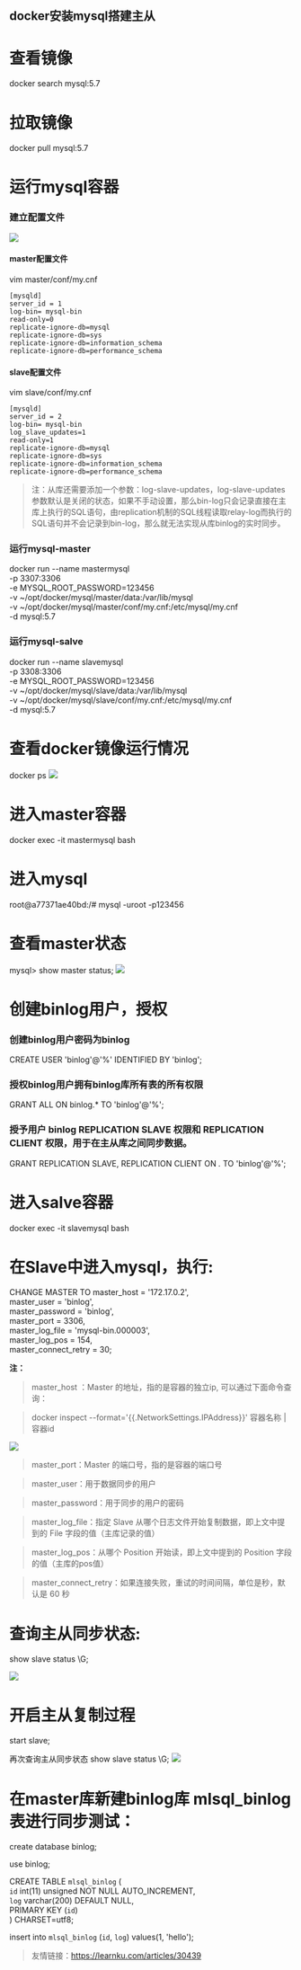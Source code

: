 docker安装mysql搭建主从
---
# 查看镜像
docker search mysql:5.7
# 拉取镜像
docker pull mysql:5.7
# 运行mysql容器

### 建立配置文件
![](assets/markdown-img-paste-20190926144820868.png)
#### master配置文件
vim master/conf/my.cnf
```
[mysqld]
server_id = 1
log-bin= mysql-bin
read-only=0
replicate-ignore-db=mysql
replicate-ignore-db=sys
replicate-ignore-db=information_schema
replicate-ignore-db=performance_schema
```
#### slave配置文件
vim slave/conf/my.cnf
```
[mysqld]
server_id = 2
log-bin= mysql-bin
log_slave_updates=1
read-only=1
replicate-ignore-db=mysql
replicate-ignore-db=sys
replicate-ignore-db=information_schema
replicate-ignore-db=performance_schema
```
> 注：从库还需要添加一个参数：log-slave-updates，log-slave-updates参数默认是关闭的状态，如果不手动设置，那么bin-log只会记录直接在主库上执行的SQL语句，由replication机制的SQL线程读取relay-log而执行的SQL语句并不会记录到bin-log，那么就无法实现从库binlog的实时同步。


### 运行mysql-master
docker run --name mastermysql \
-p 3307:3306 \
-e MYSQL_ROOT_PASSWORD=123456 \
-v ~/opt/docker/mysql/master/data:/var/lib/mysql \
-v ~/opt/docker/mysql/master/conf/my.cnf:/etc/mysql/my.cnf \
-d mysql:5.7

### 运行mysql-salve
docker run --name slavemysql \
-p 3308:3306 \
-e MYSQL_ROOT_PASSWORD=123456 \
-v ~/opt/docker/mysql/slave/data:/var/lib/mysql \
-v ~/opt/docker/mysql/slave/conf/my.cnf:/etc/mysql/my.cnf \
-d mysql:5.7


# 查看docker镜像运行情况
docker ps
![](assets/markdown-img-paste-20190926115002849.png)

# 进入master容器
docker exec -it mastermysql bash

# 进入mysql
root@a77371ae40bd:/# mysql -uroot -p123456

# 查看master状态
mysql> show master status;
![](assets/markdown-img-paste-20190926115058346.png)

# 创建binlog用户，授权
### 创建binlog用户密码为binlog
CREATE USER 'binlog'@'%' IDENTIFIED BY 'binlog';
### 授权binlog用户拥有binlog库所有表的所有权限
GRANT ALL ON binlog.* TO 'binlog'@'%';
### 授予用户 binlog REPLICATION SLAVE 权限和 REPLICATION CLIENT 权限，用于在主从库之间同步数据。
GRANT REPLICATION SLAVE, REPLICATION CLIENT ON *.* TO 'binlog'@'%';


# 进入salve容器
docker exec -it slavemysql bash

# 在Slave中进入mysql，执行:
CHANGE MASTER TO master_host = '172.17.0.2', \
master_user = 'binlog', \
master_password = 'binlog', \
master_port = 3306, \
master_log_file = 'mysql-bin.000003', \
master_log_pos = 154, \
master_connect_retry = 30;

**注：**
>master_host ：Master 的地址，指的是容器的独立ip, 可以通过下面命令查询：

>docker inspect --format='{{.NetworkSettings.IPAddress}}' 容器名称 | 容器id

![](assets/markdown-img-paste-20190926115222899.png)

>master_port：Master 的端口号，指的是容器的端口号

>master_user：用于数据同步的用户

>master_password：用于同步的用户的密码

>master_log_file：指定 Slave 从哪个日志文件开始复制数据，即上文中提到的 File 字段的值（主库记录的值）

>master_log_pos：从哪个 Position 开始读，即上文中提到的 Position 字段的值（主库的pos值）

>master_connect_retry：如果连接失败，重试的时间间隔，单位是秒，默认是 60 秒

# 查询主从同步状态:
show slave status \G;

![](assets/markdown-img-paste-20190926115401342.png)

# 开启主从复制过程
start slave;

再次查询主从同步状态 show slave status \G;
![](assets/markdown-img-paste-20190926115534116.png)

# 在master库新建binlog库 mlsql_binlog表进行同步测试：
create database binlog;

use binlog;

CREATE TABLE `mlsql_binlog` ( \
  `id` int(11) unsigned NOT NULL AUTO_INCREMENT, \
  `log` varchar(200) DEFAULT NULL, \
  PRIMARY KEY (`id`) \
) CHARSET=utf8;

insert into `mlsql_binlog` (`id`, `log`) values(1, 'hello');

> 友情链接：https://learnku.com/articles/30439

